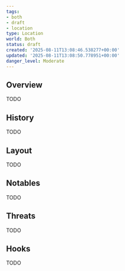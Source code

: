 ```yaml
---
tags:
- both
- draft
- location
type: Location
world: Both
status: draft
created: '2025-08-11T13:08:46.538277+00:00'
updated: '2025-08-11T13:08:50.778951+00:00'
danger_level: Moderate
---
```



## Overview

TODO
## History

TODO
## Layout

TODO
## Notables

TODO
## Threats

TODO
## Hooks

TODO

